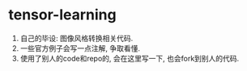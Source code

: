 # tensor-learning

1. 自己的毕设: 图像风格转换相关代码.
2. 一些官方例子会写一点注解, 争取看懂.
3. 使用了别人的code和repo的, 会在这里写一下, 也会fork到别人的代码. 
